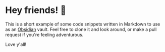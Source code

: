 # Hey friends! 👋

This is a short example of some code snippets written in Markdown to use as an [Obsidian](https://obsidian.md) vault. Feel free to clone it and look around, or make a pull request if you're feeling adventurous.

Love y'all!